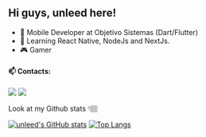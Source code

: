 ## Hi guys, unleed here!

- 📱 Mobile Developer at Objetivo Sistemas (Dart/Flutter)
- 🌱 Learning React Native, NodeJs and NextJs.
- 🎮 Gamer


#### 📫 Contacts:

<a href = "mailto:uendellima54@gmail.com"><img src="https://img.shields.io/badge/Gmail-D14836?style=for-the-badge&logo=gmail&logoColor=white" target="_blank"></a>
<a href = "https://www.linkedin.com/in/uendel-lima-427268179"><img src="https://img.shields.io/badge/LinkedIn-0077B5?style=for-the-badge&logo=linkedin&logoColor=white" target="_blank"></a>


Look at my Github stats 👇🏽

[![unleed's GitHub stats](https://github-readme-stats.vercel.app/api?username=unleed-l&show_icons=true&theme=transparent)](https://github.com/unleed-l)
[![Top Langs](https://github-readme-stats.vercel.app/api/top-langs/?username=unleed-l&layout=compact&theme=transparent&hide=jupyter%20notebook)](https://github.com/unleed-l)
